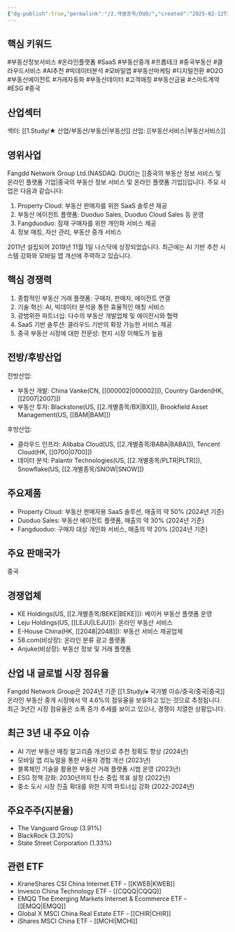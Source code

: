 ```yaml
---
{"dg-publish":true,"permalink":"/2.개별종목/DUO/","created":"2025-02-12T22:56:27.647+09:00","updated":"2025-07-29T21:37:04.597+09:00"}
---
```


## 핵심 키워드

#부동산정보서비스 #온라인플랫폼 #SaaS #부동산중개 #프롭테크 #중국부동산 #클라우드서비스 #AI추천 #빅데이터분석 #모바일앱 #부동산마케팅 #디지털전환 #O2O #부동산에이전트 #거래자동화 #부동산데이터 #고객매칭 #부동산금융 #스마트계약 #ESG #중국 

## 산업섹터

섹터: [[1.Study/★ 산업/부동산/부동산\|부동산]]
산업: [[부동산서비스\|부동산서비스]]

## 영위사업

Fangdd Network Group Ltd.(NASDAQ: DUO)는 [[중국의 부동산 정보 서비스 및 온라인 플랫폼 기업\|중국의 부동산 정보 서비스 및 온라인 플랫폼 기업]]입니다. 주요 사업은 다음과 같습니다:

1. Property Cloud: 부동산 판매자를 위한 SaaS 솔루션 제공
2. 부동산 에이전트 플랫폼: Duoduo Sales, Duoduo Cloud Sales 등 운영
3. Fangduoduo: 잠재 구매자를 위한 개인화 서비스 제공
4. 정보 매칭, 자산 관리, 부동산 중개 서비스

2011년 설립되어 2019년 11월 1일 나스닥에 상장되었습니다. 최근에는 AI 기반 추천 시스템 강화와 모바일 앱 개선에 주력하고 있습니다.

## 핵심 경쟁력

1. 종합적인 부동산 거래 플랫폼: 구매자, 판매자, 에이전트 연결
2. 기술 혁신: AI, 빅데이터 분석을 통한 효율적인 매칭 서비스
3. 광범위한 파트너십: 다수의 부동산 개발업체 및 에이전시와 협력
4. SaaS 기반 솔루션: 클라우드 기반의 확장 가능한 서비스 제공
5. 중국 부동산 시장에 대한 전문성: 현지 시장 이해도가 높음

## 전방/후방산업

전방산업:

- 부동산 개발: China Vanke(CN, [[000002\|000002]]), Country Garden(HK, [[2007\|2007]])
- 부동산 투자: Blackstone(US, [[2.개별종목/BX\|BX]]), Brookfield Asset Management(US, [[BAM\|BAM]])

후방산업:

- 클라우드 인프라: Alibaba Cloud(US, [[2.개별종목/BABA\|BABA]]), Tencent Cloud(HK, [[0700\|0700]])
- 데이터 분석: Palantir Technologies(US, [[2.개별종목/PLTR\|PLTR]]), Snowflake(US, [[2.개별종목/SNOW\|SNOW]])

## 주요제품

- Property Cloud: 부동산 판매자용 SaaS 솔루션, 매출의 약 50% (2024년 기준)
- Duoduo Sales: 부동산 에이전트 플랫폼, 매출의 약 30% (2024년 기준)
- Fangduoduo: 구매자 대상 개인화 서비스, 매출의 약 20% (2024년 기준)

## 주요 판매국가

중국

## 경쟁업체

- KE Holdings(US, [[2.개별종목/BEKE\|BEKE]]): 베이커 부동산 플랫폼 운영
- Leju Holdings(US, [[LEJU\|LEJU]]): 온라인 부동산 서비스
- E-House China(HK, [[2048\|2048]]): 부동산 서비스 제공업체
- 58.com(비상장): 온라인 분류 광고 플랫폼
- Anjuke(비상장): 부동산 정보 및 거래 플랫폼

## 산업 내 글로벌 시장 점유율

Fangdd Network Group은 2024년 기준 [[1.Study/♠ 국가별 이슈/중국/중국\|중국]] 온라인 부동산 중개 시장에서 약 4.6%의 점유율을 보유하고 있는 것으로 추정됩니다. 최근 3년간 시장 점유율은 소폭 증가 추세를 보이고 있으나, 경쟁이 치열한 상황입니다.

## 최근 3년 내 주요 이슈

- AI 기반 부동산 매칭 알고리즘 개선으로 추천 정확도 향상 (2024년)
- 모바일 앱 리뉴얼을 통한 사용자 경험 개선 (2023년)
- 블록체인 기술을 활용한 부동산 거래 플랫폼 시범 운영 (2023년)
- ESG 정책 강화: 2030년까지 탄소 중립 목표 설정 (2022년)
- 중소 도시 시장 진출 확대를 위한 지역 파트너십 강화 (2022-2024년)

## 주요주주(지분율)

- The Vanguard Group (3.91%)
- BlackRock (3.20%)
- State Street Corporation (1.33%)

## 관련 ETF

- KraneShares CSI China Internet ETF - [[KWEB\|KWEB]]
- Invesco China Technology ETF - [[CQQQ\|CQQQ]]
- EMQQ The Emerging Markets Internet & Ecommerce ETF - [[EMQQ\|EMQQ]]
- Global X MSCI China Real Estate ETF - [[CHIR\|CHIR]]
- iShares MSCI China ETF - [[MCHI\|MCHI]]